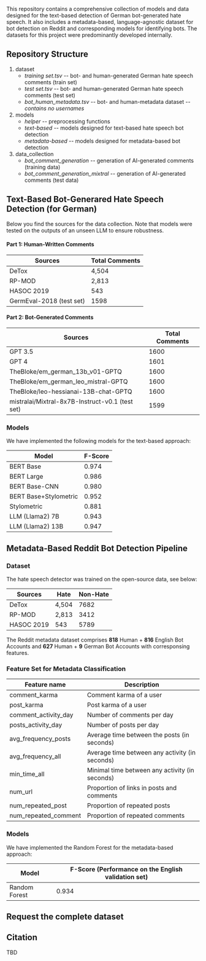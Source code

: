 
This repository contains a comprehensive collection of models and data designed for the text-based detection of German bot-generated hate speech. It also includes a metadata-based, language-agnostic dataset for bot detection on Reddit and corresponding models for identifying bots. The datasets for this project were predominantly developed internally. 

## Repository Structure

1. dataset
   - *training set.tsv* -- bot- and human-generated German hate speech comments (train set)
   - *test set.tsv* -- bot- and human-generated German hate speech comments (test set)
   - *bot_human_metadata.tsv* -- bot- and human-metadata dataset -- _contains no usernames_
2. models
   - *helper* -- preprocessing functions
   - *text-based* -- models designed for text-based hate speech bot detection
   - *metadata-based* -- models designed for metadata-based bot detection
3. data_collection
   - *bot_comment_generation* -- generation of AI-generated comments (training data)
   - *bot_comment_generation_mixtral* -- generation of AI-generated comments (test data)


## Text-Based Bot-Generared Hate Speech Detection (for German) 

Below you find the sources for the data collection. Note that models were tested on the outputs of an unseen LLM to ensure robustness.

#### Part 1: Human-Written Comments

| Sources                     | Total Comments |
|-----------------------------|----------------|
| DeTox                       | 4,504          | 
| RP-MOD                      | 2,813          |
| HASOC 2019                  | 543            |
| GermEval-2018 (test set)    | 1598           |

#### Part 2: Bot-Generated Comments

| Sources                                          | Total Comments |
|--------------------------------------------------|----------------|
| GPT 3.5                                          | 1600           |
| GPT 4                                            | 1601           |
| TheBloke/em_german_13b_v01-GPTQ                  | 1600           |
| TheBloke/em_german_leo_mistral-GPTQ              | 1600           |
| TheBloke/leo-hessianai-13B-chat-GPTQ             | 1600           |
| mistralai/Mixtral-8x7B-Instruct-v0.1 (test set)  | 1599           |

### Models

We have implemented the following models for the text-based approach:

| Model                 | F-Score |
|-----------------------|-------- |
| BERT Base             | 0.974   | 
| BERT Large            | 0.986   |
| BERT Base-CNN         | 0.980   |
| BERT Base+Stylometric | 0.952   |
| Stylometric           | 0.881   |
| LLM (Llama2) 7B       | 0.943   |
| LLM (Llama2) 13B      | 0.947   |

## Metadata-Based Reddit Bot Detection Pipeline

### Dataset

The hate speech detector was trained on the open-source data, see below:

| Sources                     | Hate |Non-Hate |
|-----------------------------|----------------|----------------|
| DeTox                       | 4,504          | 7682           | 
| RP-MOD                      | 2,813          |3412            |
| HASOC 2019                  | 543            |5789            |

The Reddit metadata dataset comprises **818** Human + **816** English Bot Accounts and **627** Human + **9** German Bot Accounts with corresponsing features.

### Feature Set for Metadata Classification

| Feature name            | Description                                            |
|-------------------------|--------------------------------------------------------|
| comment_karma           | Comment karma of a user                                |
| post_karma              | Post karma of a user                                   |
| comment_activity_day    | Number of comments per day                             |
| posts_activity_day      | Number of posts per day                                |
| avg_frequency_posts     | Average time between the posts (in seconds)            | 
| avg_frequency_all       | Average time between any activity (in seconds)         |
| min_time_all            | Minimal time between any activity (in seconds)         | 
| num_url                 | Proportion of links in posts and comments              | 
| num_repeated_post       | Proportion of repeated posts                           | 
| num_repeated_comment    | Proportion of repeated comments                        |

### Models

We have implemented the Random Forest for the metadata-based approach:

| Model             | F-Score (Performance on the English validation set) |
|-------------------|-------- |
| Random Forest     | 0.934   | 

## Request the complete dataset

## Citation

TBD
